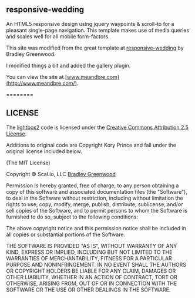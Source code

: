 responsive-wedding
------------------

An HTML5 responsive design using jquery waypoints & scroll-to for a pleasant single-page navigation. This template makes use of media queries and scales well for all mobile form-factors.

This site was modified from the great template at [responsive-wedding](https://github.com/bmgdev/responsive-wedding) by Bradley Greenwood.

I modified things a bit and added the gallery plugin.

You can view the site at [www.meandbre.com](http://www.meandbre.com/).

========

## LICENSE

The [lightbox2](https://github.com/lokesh/lightbox2) code is licensed under the [Creative Commons Attribution 2.5 License](http://creativecommons.org/licenses/by/2.5/).

Additions to original code are Copyright Kory Prince and fall under the original license included below.

(The MIT License)

Copyright © Scal.io, LLC [Bradley Greenwood](http://github.com/bmgdev/)

Permission is hereby granted, free of charge, to any person obtaining a
copy of this software and associated documentation files (the "Software"),
to deal in the Software without restriction, including without
limitation the rights to use, copy, modify, merge, publish, distribute,
sublicense, and/or sell copies of the Software, and to permit persons
to whom the Software is furnished to do so, subject to the following conditions:

The above copyright notice and this permission notice shall be included
in all copies or substantial portions of the Software.

THE SOFTWARE IS PROVIDED "AS IS", WITHOUT WARRANTY OF ANY KIND, EXPRESS
OR IMPLIED, INCLUDING BUT NOT LIMITED TO THE WARRANTIES OF MERCHANTABILITY,
FITNESS FOR A PARTICULAR PURPOSE AND NONINFRINGEMENT. IN NO EVENT SHALL
THE AUTHORS OR COPYRIGHT HOLDERS BE LIABLE FOR ANY CLAIM, DAMAGES OR
OTHER LIABILITY, WHETHER IN AN ACTION OF CONTRACT, TORT OR OTHERWISE,
ARISING FROM, OUT OF OR IN CONNECTION WITH THE SOFTWARE OR THE USE OR
OTHER DEALINGS IN THE SOFTWARE.
